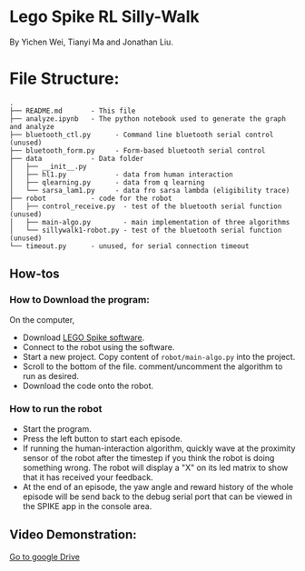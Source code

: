 # Lego Spike RL Silly-Walk

By Yichen Wei, Tianyi Ma and Jonathan Liu.

# File Structure:
```
.
├── README.md       - This file
├── analyze.ipynb   - The python notebook used to generate the graph and analyze
├── bluetooth_ctl.py      - Command line bluetooth serial control (unused)
├── bluetooth_form.py     - Form-based bluetooth serial control
├── data            - Data folder
│   ├── __init__.py
│   ├── hl1.py            - data from human interaction
│   ├── qlearning.py      - data from q learning
│   └── sarsa_lam1.py     - data fro sarsa lambda (eligibility trace)
├── robot           - code for the robot
│   ├── control_receive.py  - test of the bluetooth serial function (unused)
│   ├── main-algo.py        - main implementation of three algorithms
│   └── sillywalk1-robot.py - test of the bluetooth serial function (unused)
└── timeout.py      - unused, for serial connection timeout
```

## How-tos
### How to Download the program:
On the computer,
- Download [LEGO Spike software](https://education.lego.com/en-us/downloads/spike-app/software). 
- Connect to the robot using the software.
- Start a new project. Copy content of `robot/main-algo.py` into the project.
- Scroll to the bottom of the file. comment/uncomment the algorithm to run as
desired.
- Download the code onto the robot.

### How to run the robot
- Start the program.
- Press the left button to start each episode.
- If running the human-interaction algorithm, quickly wave at the 
proximity sensor of the robot after the timestep if you think 
the robot is doing something wrong. The robot will display
a "X" on its led matrix to show that it has received your feedback.
- At the end of an episode, the yaw angle and reward history of the whole 
episode will be send back to the debug serial port that can be viewed
in the SPIKE app in the console area.

## Video Demonstration:
[Go to google Drive](https://drive.google.com/drive/folders/1Ye4T9prcPms3T2SMyC9DWFNtjF662NIt?usp=sharing)
